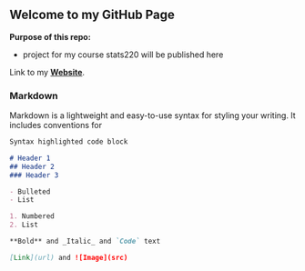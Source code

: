 ## Welcome to my GitHub Page

**Purpose of this repo:**
- project for my course stats220 will be published here


Link to my [**Website**](https://nosugarzhi.github.io/stats220/).


### Markdown

Markdown is a lightweight and easy-to-use syntax for styling your writing. It includes conventions for

```markdown
Syntax highlighted code block

# Header 1
## Header 2
### Header 3

- Bulleted
- List

1. Numbered
2. List

**Bold** and _Italic_ and `Code` text

[Link](url) and ![Image](src)
```
